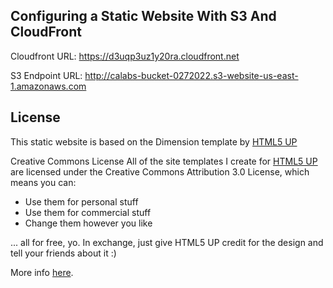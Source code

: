 Configuring a Static Website With S3 And CloudFront
----------------------


Cloudfront URL: https://d3uqp3uz1y20ra.cloudfront.net

S3 Endpoint URL: http://calabs-bucket-0272022.s3-website-us-east-1.amazonaws.com 

License
----------------------

This static website is based on the Dimension template by [HTML5 UP](https://html5up.net/)

Creative Commons License
All of the site templates I create for [HTML5 UP](https://html5up.net/) are licensed under the Creative Commons Attribution 3.0 License, which means you can:
 - Use them for personal stuff
 - Use them for commercial stuff
 - Change them however you like


... all for free, yo. In exchange, just give HTML5 UP credit for the design and tell your friends about it :)

More info [here](https://html5up.net/license).
